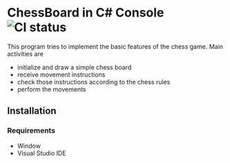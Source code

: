 # ChessBoard in C# Console  ![CI status](https://img.shields.io/badge/build-passing-brightgreen.svg)

This program tries to implement the basic features of the chess game. Main activities are

  * initialize and draw a simple chess board
  * receive movement instructions
  * check those instructions according to the chess rules
  * perform the movements

## Installation

### Requirements
* Window
* Visual Studio IDE

